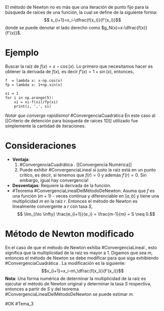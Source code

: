 El método de Newton no es más que una iteración de punto fijo para la búsqueda de raíces de una función, la cual se define de la siguiente forma:$$
x_{i+1}=x_i-\dfrac{f(x_i)}{f'(x_i)}$$donde se puede denotar el lado derecho como $g_N(x)=x-\dfrac{f(x)}{f'(x)}$.

# Ejemplo
Buscar la raíz de $f(x)=x-\cos(x)$. Lo primero que necesitamos hacer es obtener la derivada de $f(x)$, es decir $f'(x)=1+\sin(x)$, entonces,
```run-python
f  = lambda x: x-np.cos(x)
fp = lambda x: 1+np.sin(x)

xi = 1
for i in np.arange(5):
	xi = xi-f(xi)/fp(xi)
	print(i, ',', xi)
```
*Notar que converge rapidísimo!* #ConvergenciaCuadrática
En este caso al [[Criterio de detención para búsqueda de raíces 1D]] utilizado fue simplemente la cantidad de iteraciones.

# Consideraciones
- **Ventaja**:
	1. #ConvergenciaCuadrática . [[Convergencia Numérica]]
	2.  Puede exhibir #ConvergenciaLineal  si justo la raíz está en un punto crítico, es decir, si tenemos que $f(r)=0$ y además $f'(r)=0$. Sin embargo, igual hay convergencia!
- **Desventajas**: Requiere la derivada de la función.
- #Teorema #ConvergenciaLinealDelMétodoDeNewton:
    	Asuma que $f$ es una función $(m + 1)$ - veces continua y diferenciable en $[a,b]$ y tiene una multiplicidad $m$ en la raíz $r$. Entonces el método de Newton es linealmente convergente a $r$ con tasa $S$,$$
	\lim_{i\to \infty} \frac{e_{i+1}}{e_i} = \frac{m-1}{m} = S \neq 0.$$
# Método de Newton modificado

En el caso de que el método de Newton exhiba #ConvergenciaLineal , esto significa que la multiplicidad de la raíz es mayor a $1$. Digamos que sea $m$, entonces el método de Newton se debe modificar para que siga exhibiendo #ConvergenciaCuadrática . La modificación es la siguiente:$$x_{i+1}=x_i-m\,\dfrac{f(x_i)}{f'(x_i)}$$
**Nota**: Una forma numérica de determinar la multiplicidad de la raíz es ejecutar el método de Newton original y determinar la tasa $S$ respectiva, entonces a partir de $S$ y del teorema #ConvergenciaLinealDelMétodoDeNewton se puede estimar $m$.

#OK
#Tema_3